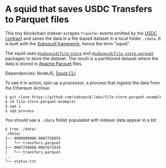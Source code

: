 # A squid that saves USDC Transfers to Parquet files

This tiny blockchain indexer scrapes `Transfer` events emitted by the [USDC contract](https://etherscan.io/address/0xa0b86991c6218b36c1d19d4a2e9eb0ce3606eb48) and saves the data in a file-based dataset in a local folder `./data`. It is built with the [Subsquid framework](https://subsquid.io), hence the term "squid".

The squid uses [`@subsquid/file-store`](https://docs.subsquid.io/basics/store/file-store/) and [`@subsquid/file-store-parquet`](https://docs.subsquid.io/basics/store/file-store/parquet-table/) packages to store the dataset. The result is a partitioned dataset where the data is stored in [Apache Parquet](https://parquet.apache.org) files.

Dependencies: NodeJS, [Squid CLI](https://docs.subsquid.io/squid-cli).

To see it in action, spin up a *processor*, a process that ingests the data from the Ethereum Archive:

```bash
$ git clone https://github.com/subsquid-labs/file-store-parquet-example
$ cd file-store-parquet-example/
$ npm i
$ sqd process
```
You should see a `./data` folder populated with indexer data appear in a bit:
```bash
$ tree ./data/
./data/
├── 0000000000-0007258859
│   └── transfers.parquet
├── 0007258860-0007671919
│   └── transfers.parquet
...
└── status.txt
```
